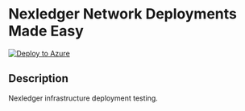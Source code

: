 # Nexledger Network Deployments Made Easy

[![Deploy to Azure](http://azuredeploy.net/deploybutton.png)](https://portal.azure.com/#create/Microsoft.Template/uri/https%3A%2F%2Fraw.githubusercontent.com%2Frichardmknight%2Fnexledgertesting%2Fmaster%2Fazuredeploy.json)

## Description
Nexledger infrastructure deployment testing.
